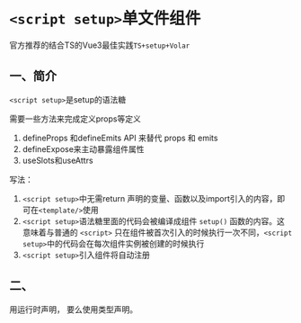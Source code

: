 # `<script setup>`单文件组件
  官方推荐的结合TS的Vue3最佳实践`TS+setup+Volar`
## 一、简介
  `<script setup>`是setup的语法糖
  
  需要一些方法来完成定义props等定义
  1. defineProps 和defineEmits API 来替代 props 和 emits
  2. defineExpose来主动暴露组件属性
  3. useSlots和useAttrs
  
  写法：
  1. `<script setup>`中无需return 声明的变量、函数以及import引入的内容，即可在`<template/>`使用
  2. `<script setup>`语法糖里面的代码会被编译成组件 `setup()` 函数的内容。这意味着与普通的 `<script>` 只在组件被首次引入的时候执行一次不同，`<script setup>`中的代码会在每次组件实例被创建的时候执行
  3. `<script setup>`引入组件将自动注册


## 二、


用运行时声明，
要么使用类型声明。